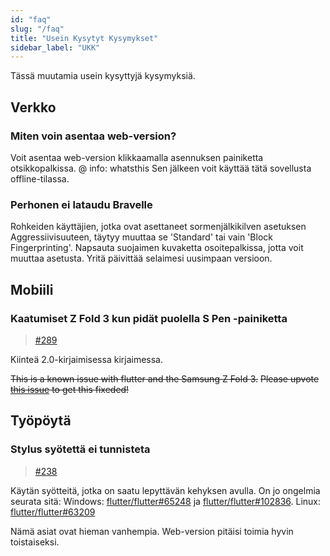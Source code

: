 ```yaml
---
id: "faq"
slug: "/faq"
title: "Usein Kysytyt Kysymykset"
sidebar_label: "UKK"
---
```


Tässä muutamia usein kysyttyjä kysymyksiä.

## Verkko

### Miten voin asentaa web-version?

Voit asentaa web-version klikkaamalla asennuksen painiketta otsikkopalkissa. @ info: whatsthis Sen jälkeen voit käyttää tätä sovellusta offline-tilassa.

### Perhonen ei lataudu Bravelle

Rohkeiden käyttäjien, jotka ovat asettaneet sormenjälkikilven asetuksen Aggressiivisuuteen, täytyy muuttaa se 'Standard' tai vain 'Block Fingerprinting'. Napsauta suojaimen kuvaketta osoitepalkissa, jotta voit muuttaa asetusta. Yritä päivittää selaimesi uusimpaan versioon.

## Mobiili

### Kaatumiset Z Fold 3 kun pidät puolella S Pen -painiketta

> [#289](https://github.com/LinwoodDev/Butterfly/issues/289)

Kiinteä 2.0-kirjaimisessa kirjaimessa.

~~This is a known issue with flutter and the Samsung Z Fold 3.~~ ~~Please upvote [this issue](https://github.com/flutter/flutter/issues/111068) to get this fixeded!~~

## Työpöytä

### Stylus syötettä ei tunnisteta

> [#238](https://github.com/LinwoodDev/Butterfly/issues/238)

Käytän syötteitä, jotka on saatu lepyttävän kehyksen avulla. On jo ongelmia seurata sitä: Windows: [flutter/flutter#65248](https://github.com/flutter/flutter/issues/65248) ja [flutter/flutter#102836](https://github.com/flutter/flutter/issues/102836). Linux: [flutter/flutter#63209](https://github.com/flutter/flutter/issues/63209)

Nämä asiat ovat hieman vanhempia. Web-version pitäisi toimia hyvin toistaiseksi.
